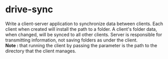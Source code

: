 # drive-sync
Write a client-server application to synchronize data between clients. Each client when created will install the path to a folder. A client's folder data, when changed, will be synced to all other clients. Server is responsible for transmitting information, not saving folders as under the client.<br />
<b>Note : </b> that running the client by passing the parameter is the path to the directory that the client manages. <br />

